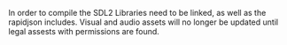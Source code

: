 In order to compile the SDL2 Libraries need to be linked, as well as the rapidjson includes.
Visual and audio assets will no longer be updated until legal assests with permissions are found.
